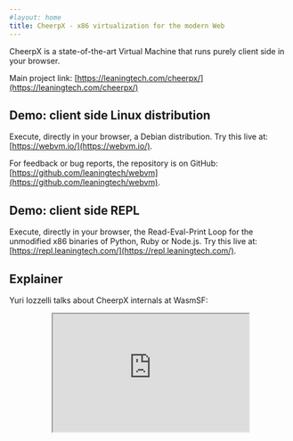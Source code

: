 ```yaml
---
#layout: home
title: CheerpX - x86 virtualization for the modern Web
---
```


CheerpX is a state-of-the-art Virtual Machine that runs purely client side in your browser.

Main project link: [https://leaningtech.com/cheerpx/](https://leaningtech.com/cheerpx/)

## Demo: client side Linux distribution

Execute, directly in your browser, a Debian distribution.
Try this live at: [https://webvm.io/](https://webvm.io/).

For feedback or bug reports, the repository is on GitHub: [https://github.com/leaningtech/webvm](https://github.com/leaningtech/webvm).

## Demo: client side REPL

Execute, directly in your browser, the Read-Eval-Print Loop for the unmodified x86 binaries of Python, Ruby or Node.js.
Try this live at: [https://repl.leaningtech.com/](https://repl.leaningtech.com/).

## Explainer

Yuri Iozzelli talks about CheerpX internals at WasmSF:

<div style="width:100%; display: flex; place-content:center;">
<div style="width:70%; max-width:700px; position:relative;">
<div style="padding-top: 60%">
<iframe width="100%" height="100%" style="position:absolute; top:0; right:0; left:0; bottom:0;"
src="https://www.youtube.com/embed/7JUs4c99-mo">
</iframe>
</div>
</div>
</div>
